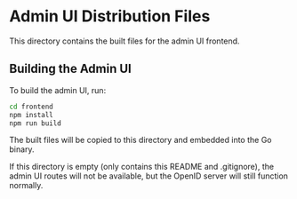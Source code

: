 # Admin UI Distribution Files

This directory contains the built files for the admin UI frontend.

## Building the Admin UI

To build the admin UI, run:

```bash
cd frontend
npm install
npm run build
```

The built files will be copied to this directory and embedded into the Go binary.

If this directory is empty (only contains this README and .gitignore), the admin UI 
routes will not be available, but the OpenID server will still function normally.
